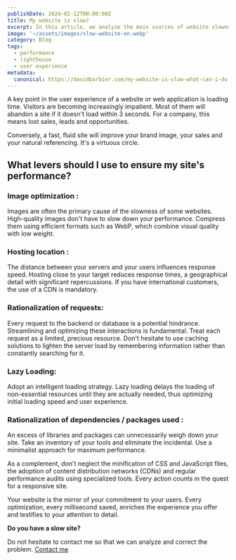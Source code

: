 ```yaml
---
publishDate: 2024-02-12T00:00:00Z
title: My website is slow?
excerpt: In this article, we analyze the main sources of website slowness and what you can do to improve your site's performance.
image: '~/assets/images/slow-website-en.webp'
category: Blog
tags:
  - performance
  - lighthouse
  - user experience
metadata:
  canonical: https://davidbarbier.com/my-website-is-slow-what-can-i-do
---
```


A key point in the user experience of a website or web application is loading time. Visitors are becoming increasingly impatient. Most of them will abandon a site if it doesn't load within 3 seconds. For a company, this means lost sales, leads and opportunities. 

Conversely, a fast, fluid site will improve your brand image, your sales and your natural referencing. It's a virtuous circle. 

## What levers should I use to ensure my site's performance?

### Image optimization : 

Images are often the primary cause of the slowness of some websites. 
High-quality images don't have to slow down your performance. Compress them using efficient formats such as WebP, which combine visual quality with low weight.

### Hosting location :

The distance between your servers and your users influences response speed. Hosting close to your target reduces response times, a geographical detail with significant repercussions. If you have international customers, the use of a CDN is mandatory. 

### Rationalization of requests: 

Every request to the backend or database is a potential hindrance. Streamlining and optimizing these interactions is fundamental. Treat each request as a limited, precious resource.
Don't hesitate to use caching solutions to lighten the server load by remembering information rather than constantly searching for it.

### Lazy Loading: 

Adopt an intelligent loading strategy. Lazy loading delays the loading of non-essential resources until they are actually needed, thus optimizing initial loading speed and user experience.

### Rationalization of dependencies / packages used :

An excess of libraries and packages can unnecessarily weigh down your site. Take an inventory of your tools and eliminate the incidental. Use a minimalist approach for maximum performance.

As a complement, don't neglect the minification of CSS and JavaScript files, the adoption of content distribution networks (CDNs) and regular performance audits using specialized tools. Every action counts in the quest for a responsive site.

Your website is the mirror of your commitment to your users. Every optimization, every millisecond saved, enriches the experience you offer and testifies to your attention to detail.

**Do you have a slow site?**

Do not hesitate to contact me so that we can analyze and correct the problem.
[Contact me](https://www.davidbarbier.com/contact)